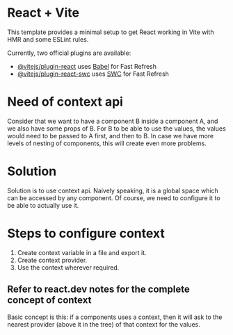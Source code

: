 # React + Vite

This template provides a minimal setup to get React working in Vite with HMR and some ESLint rules.

Currently, two official plugins are available:

- [@vitejs/plugin-react](https://github.com/vitejs/vite-plugin-react/blob/main/packages/plugin-react/README.md) uses [Babel](https://babeljs.io/) for Fast Refresh
- [@vitejs/plugin-react-swc](https://github.com/vitejs/vite-plugin-react-swc) uses [SWC](https://swc.rs/) for Fast Refresh

# Need of context api

Consider that we want to have a component B inside a component A, and we also have some props of B. For B to be able to use the values, the values would need to be passed to A first, and then to B. In case we have more levels of nesting of components, this will create even more problems.

# Solution

Solution is to use context api. Naively speaking, it is a global space which can be accessed by any component. Of course, we need to configure it to be able to actually use it.

# Steps to configure context

1. Create context variable in a file and export it.
2. Create context provider.
3. Use the context wherever required.

## Refer to react.dev notes for the complete concept of context

Basic concept is this: if a components uses a context, then it will ask to the nearest provider (above it in the tree) of that context for the values.